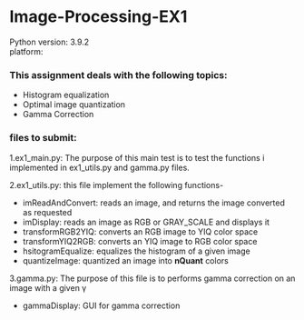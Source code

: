 # Image-Processing-EX1 
 
 Python version: 3.9.2  
 platform:  

 ### This assignment deals with the following topics:
- Histogram equalization
- Optimal image quantization
- Gamma Correction

 ### files to submit:
1.ex1_main.py: The purpose of this main test is to test the functions i implemented in ex1_utils.py and gamma.py files.

2.ex1_utils.py: this file implement the following functions-
- imReadAndConvert: reads an image, and returns the image converted as requested
- imDisplay: reads an image as RGB or GRAY_SCALE and displays it
- transformRGB2YIQ: converts an RGB image to YIQ color space
- transformYIQ2RGB: converts an YIQ image to RGB color space
- hsitogramEqualize: equalizes the histogram of a given image
- quantizeImage: quantized an image into **nQuant** colors

3.gamma.py: The purpose of this file is to performs gamma correction on an image with a given γ
- gammaDisplay: GUI for gamma correction 

